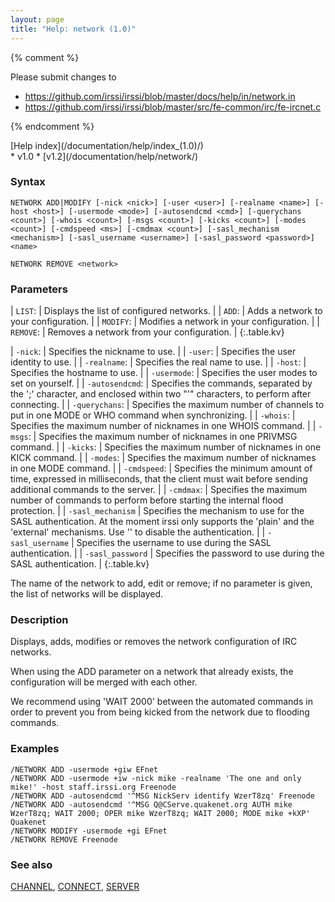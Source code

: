 ```yaml
---
layout: page
title: "Help: network (1.0)"
---
```


{% comment %}

Please submit changes to
- https://github.com/irssi/irssi/blob/master/docs/help/in/network.in
- https://github.com/irssi/irssi/blob/master/src/fe-common/irc/fe-ircnet.c


{% endcomment %}
<nav markdown="1">
[Help index](/documentation/help/index_(1.0)/)
</nav>

<div markdown="1" class="version">
* v1.0
* [v1.2](/documentation/help/network/)
</div>

### Syntax ###

<div class="highlight irssisyntax"><pre style="\-\-cmdlen:10ch"><code><span class="synB">NETWORK</span> <span class="synB">ADD</span>|<span class="synB">MODIFY</span> <span class="syn10">[<span class="syn">-nick</span> <span class="syn09">&lt;nick></span>]</span> <span class="syn10">[<span class="syn">-user</span> <span class="syn09">&lt;user></span>]</span> <span class="syn10">[<span class="syn">-realname</span> <span class="syn09">&lt;name></span>]</span> <span class="syn10">[<span class="syn">-host</span> <span class="syn09">&lt;host></span>]</span> <span class="syn10">[<span class="syn">-usermode</span> <span class="syn09">&lt;mode></span>]</span> <span class="syn10">[<span class="syn">-autosendcmd</span> <span class="syn09">&lt;cmd></span>]</span> <span class="syn10">[<span class="syn">-querychans</span> <span class="syn09">&lt;count></span>]</span> <span class="syn10">[<span class="syn">-whois</span> <span class="syn09">&lt;count></span>]</span> <span class="syn10">[<span class="syn">-msgs</span> <span class="syn09">&lt;count></span>]</span> <span class="syn10">[<span class="syn">-kicks</span> <span class="syn09">&lt;count></span>]</span> <span class="syn10">[<span class="syn">-modes</span> <span class="syn09">&lt;count></span>]</span> <span class="syn10">[<span class="syn">-cmdspeed</span> <span class="syn09">&lt;ms></span>]</span> <span class="syn10">[<span class="syn">-cmdmax</span> <span class="syn09">&lt;count></span>]</span> <span class="syn10">[<span class="syn">-sasl_mechanism</span> <span class="syn09">&lt;mechanism></span>]</span> <span class="syn10">[<span class="syn">-sasl_username</span> <span class="syn09">&lt;username></span>]</span> <span class="syn10">[<span class="syn">-sasl_password</span> <span class="syn09">&lt;password></span>]</span> <span class="synB05">&lt;name></span></code></pre></div>


<div class="highlight irssisyntax"><pre style="\-\-cmdlen:14ch"><code><span class="synB">NETWORK</span> <span class="synB">REMOVE</span> <span class="synB05">&lt;network></span></code></pre></div>



### Parameters ###


| `LIST`: |             Displays the list of configured networks. |
| `ADD`: |              Adds a network to your configuration. |
| `MODIFY`: |           Modifies a network in your configuration. |
| `REMOVE`: |           Removes a network from your configuration. |
{:.table.kv}


| `-nick`: |            Specifies the nickname to use. |
| `-user`: |            Specifies the user identity to use. |
| `-realname`: |        Specifies the real name to use. |
| `-host`: |            Specifies the hostname to use. |
| `-usermode`: |        Specifies the user modes to set on yourself. |
| `-autosendcmd`: |     Specifies the commands, separated by the ';' character, and enclosed within two "'" characters, to perform after connecting. |
| `-querychans`: |      Specifies the maximum number of channels to put in one MODE or WHO command when synchronizing. |
| `-whois`: |           Specifies the maximum number of nicknames in one WHOIS command. |
| `-msgs`: |            Specifies the maximum number of nicknames in one PRIVMSG command. |
| `-kicks`: |           Specifies the maximum number of nicknames in one KICK command. |
| `-modes`: |           Specifies the maximum number of nicknames in one MODE command. |
| `-cmdspeed`: |        Specifies the minimum amount of time, expressed in milliseconds, that the client must wait before sending additional commands to the server. |
| `-cmdmax`: |          Specifies the maximum number of commands to perform before starting the internal flood protection. |
| `-sasl_mechanism` | Specifies the mechanism to use for the SASL authentication. At the moment irssi only supports the 'plain' and the 'external' mechanisms. Use '' to disable the authentication. |
| `-sasl_username` | Specifies the username to use during the SASL authentication. |
| `-sasl_password` | Specifies the password to use during the SASL authentication. |
{:.table.kv}


The name of the network to add, edit or remove; if no parameter is given,
the list of networks will be displayed.

### Description ###

Displays, adds, modifies or removes the network configuration of IRC
networks.

When using the ADD parameter on a network that already exists, the
configuration will be merged with each other.

We recommend using 'WAIT 2000' between the automated commands in order to
prevent you from being kicked from the network due to flooding commands.

### Examples ###

    /NETWORK ADD -usermode +giw EFnet
    /NETWORK ADD -usermode +iw -nick mike -realname 'The one and only mike!' -host staff.irssi.org Freenode
    /NETWORK ADD -autosendcmd '^MSG NickServ identify WzerT8zq' Freenode
    /NETWORK ADD -autosendcmd '^MSG Q@CServe.quakenet.org AUTH mike WzerT8zq; WAIT 2000; OPER mike WzerT8zq; WAIT 2000; MODE mike +kXP' Quakenet
    /NETWORK MODIFY -usermode +gi EFnet
    /NETWORK REMOVE Freenode

### See also ###
[CHANNEL](/documentation/help/channel/), [CONNECT](/documentation/help/connect/), [SERVER](/documentation/help/server_(1.0)/)

